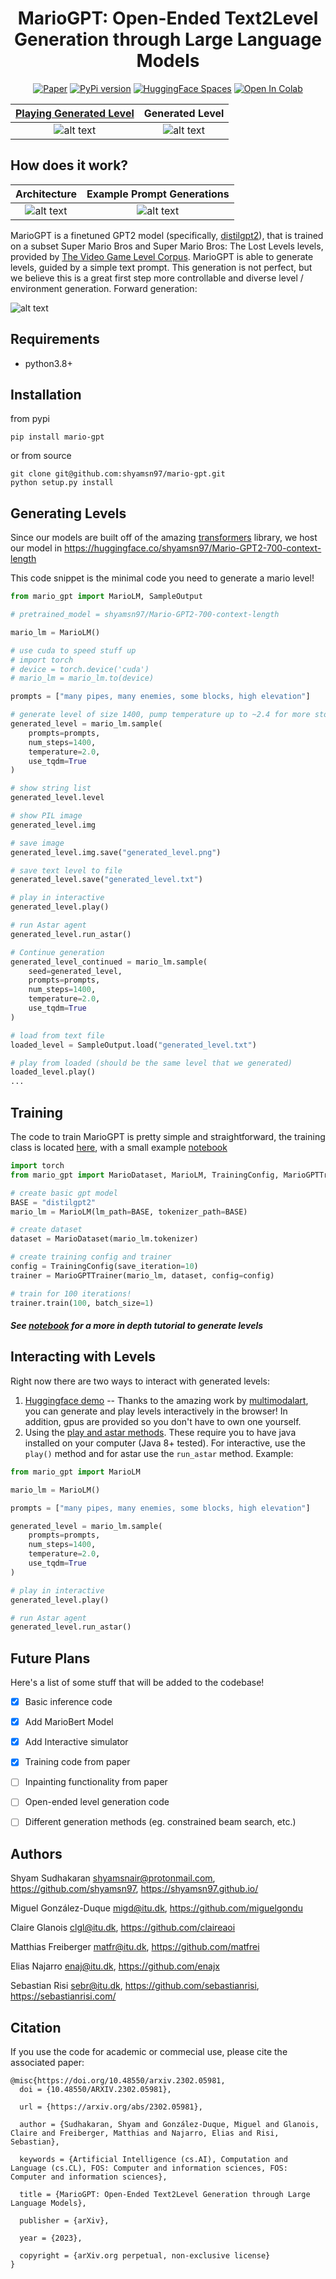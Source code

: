 <div align="center">    

# MarioGPT: Open-Ended Text2Level Generation through Large Language Models
[![Paper](https://img.shields.io/badge/paper-arxiv.2302.05981-B31B1B.svg)](https://arxiv.org/abs/2302.05981) 
[![PyPi version](https://badgen.net/pypi/v/mario-gpt/)](https://pypi.org/project/mario-gpt)
<a href="https://huggingface.co/spaces/multimodalart/mariogpt"><img src="https://img.shields.io/badge/%20HuggingFace%20-Demo-blue.svg" alt="HuggingFace Spaces"></a>
[![Open In Colab](https://colab.research.google.com/assets/colab-badge.svg)](https://colab.research.google.com/drive/16KR9idJUim6RAiyPASoQAaC768AvOGxP?usp=sharing)

[Playing Generated Level](#interacting-with-levels)            |  Generated Level
:-------------------------:|:-------------------------:
![alt text](static/example_interactive.gif) | ![alt text](static/test_level.png)

</div>


How does it work?
----

Architecture           |  Example Prompt Generations
:-------------------------:|:-------------------------:
![alt text](static/architecture.png) | ![alt text](static/prompt-samples.png)


MarioGPT is a finetuned GPT2 model (specifically, [distilgpt2](https://huggingface.co/distilgpt2)), that is trained on a subset Super Mario Bros and Super Mario Bros: The Lost Levels levels, provided by [The Video Game Level Corpus](https://github.com/TheVGLC/TheVGLC). MarioGPT is able to generate levels, guided by a simple text prompt. This generation is not perfect, but we believe this is a great first step more controllable and diverse level / environment generation. Forward generation:


![alt text](static/timelapse_0.gif)

Requirements
----
- python3.8+

Installation
---------------
from pypi
```
pip install mario-gpt
```

or from source
```
git clone git@github.com:shyamsn97/mario-gpt.git
python setup.py install
```


Generating Levels
-------------

Since our models are built off of the amazing [transformers](https://github.com/huggingface/transformers) library, we host our model in https://huggingface.co/shyamsn97/Mario-GPT2-700-context-length

This code snippet is the minimal code you need to generate a mario level!

```python
from mario_gpt import MarioLM, SampleOutput

# pretrained_model = shyamsn97/Mario-GPT2-700-context-length

mario_lm = MarioLM()

# use cuda to speed stuff up
# import torch
# device = torch.device('cuda')
# mario_lm = mario_lm.to(device)

prompts = ["many pipes, many enemies, some blocks, high elevation"]

# generate level of size 1400, pump temperature up to ~2.4 for more stochastic but playable levels
generated_level = mario_lm.sample(
    prompts=prompts,
    num_steps=1400,
    temperature=2.0,
    use_tqdm=True
)

# show string list
generated_level.level

# show PIL image
generated_level.img

# save image
generated_level.img.save("generated_level.png")

# save text level to file
generated_level.save("generated_level.txt")

# play in interactive
generated_level.play()

# run Astar agent
generated_level.run_astar()

# Continue generation
generated_level_continued = mario_lm.sample(
    seed=generated_level,
    prompts=prompts,
    num_steps=1400,
    temperature=2.0,
    use_tqdm=True
)

# load from text file
loaded_level = SampleOutput.load("generated_level.txt")

# play from loaded (should be the same level that we generated)
loaded_level.play()
...
```

Training
-------------
The code to train MarioGPT is pretty simple and straightforward, the training class is located [here](mario_gpt/trainer.py), with a small example [notebook](notebooks/Train.ipynb)

```python
import torch
from mario_gpt import MarioDataset, MarioLM, TrainingConfig, MarioGPTTrainer

# create basic gpt model
BASE = "distilgpt2"
mario_lm = MarioLM(lm_path=BASE, tokenizer_path=BASE)

# create dataset
dataset = MarioDataset(mario_lm.tokenizer)

# create training config and trainer
config = TrainingConfig(save_iteration=10)
trainer = MarioGPTTrainer(mario_lm, dataset, config=config)

# train for 100 iterations!
trainer.train(100, batch_size=1)
```


##### See [notebook](notebooks/Sampling.ipynb) for a more in depth tutorial to generate levels

Interacting with Levels
-------------

Right now there are two ways to interact with generated levels:

1) [Huggingface demo](https://huggingface.co/spaces/multimodalart/mariogpt) -- Thanks to the amazing work by [multimodalart](https://github.com/multimodalart), you can generate and play levels interactively in the browser! In addition, gpus are provided so you don't have to own one yourself.
2) Using the [play and astar methods](mario_gpt/simulator/simulator.py). These require you to have java installed on your computer (Java 8+ tested). For interactive, use the `play()` method and for astar use the `run_astar` method. Example:

```python
from mario_gpt import MarioLM

mario_lm = MarioLM()

prompts = ["many pipes, many enemies, some blocks, high elevation"]

generated_level = mario_lm.sample(
    prompts=prompts,
    num_steps=1400,
    temperature=2.0,
    use_tqdm=True
)

# play in interactive
generated_level.play()

# run Astar agent
generated_level.run_astar()
```




## Future Plans
Here's a list of some stuff that will be added to the codebase!

- [x] Basic inference code
- [x] Add MarioBert Model
- [x] Add Interactive simulator
- [x] Training code from paper
- [ ] Inpainting functionality from paper
- [ ] Open-ended level generation code
- [ ] Different generation methods (eg. constrained beam search, etc.)


Authors
-------
Shyam Sudhakaran <shyamsnair@protonmail.com>, <https://github.com/shyamsn97>, https://shyamsn97.github.io/

Miguel González-Duque <migd@itu.dk>, <https://github.com/miguelgondu>

Claire Glanois <clgl@itu.dk>, <https://github.com/claireaoi>

Matthias Freiberger <matfr@itu.dk>, <https://github.com/matfrei>

Elias Najarro <enaj@itu.dk>, <https://github.com/enajx>
 
Sebastian Risi <sebr@itu.dk>, <https://github.com/sebastianrisi>, https://sebastianrisi.com/

Citation
------
If you use the code for academic or commecial use, please cite the associated paper:
```
@misc{https://doi.org/10.48550/arxiv.2302.05981,
  doi = {10.48550/ARXIV.2302.05981},
  
  url = {https://arxiv.org/abs/2302.05981},
  
  author = {Sudhakaran, Shyam and González-Duque, Miguel and Glanois, Claire and Freiberger, Matthias and Najarro, Elias and Risi, Sebastian},
  
  keywords = {Artificial Intelligence (cs.AI), Computation and Language (cs.CL), FOS: Computer and information sciences, FOS: Computer and information sciences},
  
  title = {MarioGPT: Open-Ended Text2Level Generation through Large Language Models},
  
  publisher = {arXiv},
  
  year = {2023},
  
  copyright = {arXiv.org perpetual, non-exclusive license}
}

```

